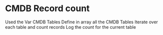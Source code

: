 # CMDB Record count
Used the Var CMDB Tables
Define in array all the CMDB Tables
Iterate over each table and count records
Log the count for the current table

